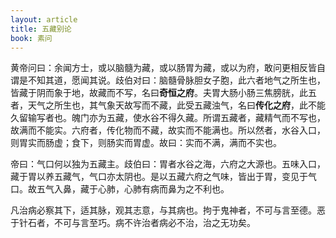 ```yaml
---
layout: article
title: 五藏别论
book: 素问
---
```


黄帝问曰：余闻方士，或以脑髓为藏，或以肠胃为藏，或以为府，敢问更相反皆自谓是不知其道，愿闻其说。歧伯对曰：脑髓骨脉胆女子胞，此六者地气之所生也，皆藏于阴而象于地，故藏而不写，名曰**奇恒之府**。夫胃大肠小肠三焦膀胱，此五者，天气之所生也，其气象天故写而不藏，此受五藏浊气，名曰**传化之府**，此不能久留输写者也。魄门亦为五藏，使水谷不得久藏。所谓五藏者，藏精气而不写也，故满而不能实。六府者，传化物而不藏，故实而不能满也。所以然者，水谷入口，则胃实而肠虚；食下，则肠实而胃虚。故曰：实而不满，满而不实也。

帝曰：气口何以独为五藏主。歧伯曰：胃者水谷之海，六府之大源也。五味入口，藏于胃以养五藏气，气口亦太阴也。是以五藏六府之气味，皆出于胃，变见于气口。故五气入鼻，藏于心肺，心肺有病而鼻为之不利也。

凡治病必察其下，适其脉，观其志意，与其病也。拘于鬼神者，不可与言至德。恶于针石者，不可与言至巧。病不许治者病必不治，治之无功矣。

